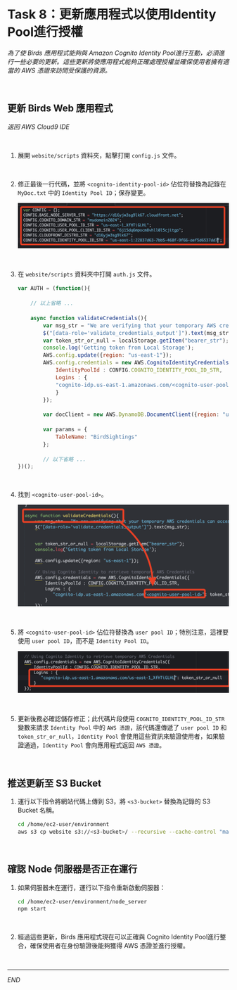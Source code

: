# Task 8：更新應用程式以使用Identity Pool進行授權

_為了使 Birds 應用程式能夠與 Amazon Cognito Identity Pool進行互動，必須進行一些必要的更新。這些更新將使應用程式能夠正確處理授權並確保使用者擁有適當的 AWS 憑證來訪問受保護的資源。_

<br>

## 更新 Birds Web 應用程式

_返回 AWS Cloud9 IDE_

<br>

1. 展開 `website/scripts` 資料夾，點擊打開 `config.js` 文件。

<br>

2. 修正最後一行代碼，並將 `<cognito-identity-pool-id>` 佔位符替換為記錄在 `MyDoc.txt` 中的 `Identity Pool ID`；保存變更。

    ![](images/img_82.png)

<br>

3. 在 `website/scripts` 資料夾中打開 `auth.js` 文件。

    ```javascript
    var AUTH = (function(){

        // 以上省略 ...

        async function validateCredentials(){
            var msg_str = "We are verifying that your temporary AWS credentials can access dynamoDB. One moment...";
            $("[data-role='validate_credentials_output']").text(msg_str);
            var token_str_or_null = localStorage.getItem("bearer_str");
            console.log('Getting token from Local Storage');
            AWS.config.update({region: "us-east-1"});
            AWS.config.credentials = new AWS.CognitoIdentityCredentials({
                IdentityPoolId : CONFIG.COGNITO_IDENTITY_POOL_ID_STR,
                Logins : {
                "cognito-idp.us-east-1.amazonaws.com/<cognito-user-pool-id>": token_str_or_null
                }
            });
            
            var docClient = new AWS.DynamoDB.DocumentClient({region: "us-east-1"});
            
            var params = {
                TableName: "BirdSightings"
            };
            
            // 以下省略 ...
    })();
    ```

<br>

4. 找到 `<cognito-user-pool-id>`。

    ![](images/img_83.png)

<br>

5. 將 `<cognito-user-pool-id>` 佔位符替換為 `user pool ID`；特別注意，這裡要使用 `user pool ID`，而不是 `Identity Pool ID`。

    ![](images/img_84.png)

<br>

5. 更新後務必確認儲存修正；此代碼片段使用 `COGNITO_IDENTITY_POOL_ID_STR` 變數來請求 `Identity Pool` 中的 `AWS 憑證`，該代碼還傳遞了 `user pool ID` 和 `token_str_or_null`，`Identity Pool` 會使用這些資訊來驗證使用者，如果驗證通過，`Identity Pool` 會向應用程式返回 `AWS 憑證`。

<br>

## 推送更新至 S3 Bucket

1. 運行以下指令將網站代碼上傳到 S3，將 `<s3-bucket>` 替換為記錄的 S3 Bucket 名稱。

    ```bash
    cd /home/ec2-user/environment
    aws s3 cp website s3://<s3-bucket>/ --recursive --cache-control "max-age=0"
    ```

<br>

## 確認 Node 伺服器是否正在運行

1. 如果伺服器未在運行，運行以下指令重新啟動伺服器：

    ```bash
    cd /home/ec2-user/environment/node_server
    npm start
    ```

<br>

2. 經過這些更新，Birds 應用程式現在可以正確與 Cognito Identity Pool進行整合，確保使用者在身份驗證後能夠獲得 AWS 憑證並進行授權。

<br>

___

_END_